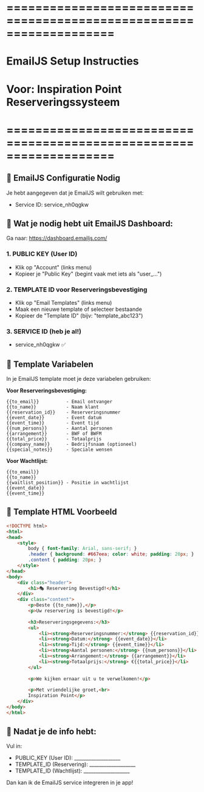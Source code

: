 # ===================================================================
# EmailJS Setup Instructies
# Voor: Inspiration Point Reserveringssysteem
# ===================================================================

## 📧 EmailJS Configuratie Nodig

Je hebt aangegeven dat je EmailJS wilt gebruiken met:
- Service ID: service_nh0qgkw

## 🔑 Wat je nodig hebt uit EmailJS Dashboard:

Ga naar: https://dashboard.emailjs.com/

### 1. PUBLIC KEY (User ID)
- Klik op "Account" (links menu)
- Kopieer je "Public Key" (begint vaak met iets als "user_...")

### 2. TEMPLATE ID voor Reserveringsbevestiging
- Klik op "Email Templates" (links menu)
- Maak een nieuwe template of selecteer bestaande
- Kopieer de "Template ID" (bijv: "template_abc123")

### 3. SERVICE ID (heb je al!)
- service_nh0qgkw ✅

## 📝 Template Variabelen

In je EmailJS template moet je deze variabelen gebruiken:

**Voor Reserveringsbevestiging:**
```
{{to_email}}          - Email ontvanger
{{to_name}}           - Naam klant
{{reservation_id}}    - Reserveringsnummer
{{event_date}}        - Event datum
{{event_time}}        - Event tijd
{{num_persons}}       - Aantal personen
{{arrangement}}       - BWF of BWFM
{{total_price}}       - Totaalprijs
{{company_name}}      - Bedrijfsnaam (optioneel)
{{special_notes}}     - Speciale wensen
```

**Voor Wachtlijst:**
```
{{to_email}}
{{to_name}}
{{waitlist_position}} - Positie in wachtlijst
{{event_date}}
{{event_time}}
```

## 🎨 Template HTML Voorbeeld

```html
<!DOCTYPE html>
<html>
<head>
    <style>
        body { font-family: Arial, sans-serif; }
        .header { background: #667eea; color: white; padding: 20px; }
        .content { padding: 20px; }
    </style>
</head>
<body>
    <div class="header">
        <h1>🎭 Reservering Bevestigd!</h1>
    </div>
    <div class="content">
        <p>Beste {{to_name}},</p>
        <p>Uw reservering is bevestigd!</p>
        
        <h3>Reserveringsgegevens:</h3>
        <ul>
            <li><strong>Reserveringsnummer:</strong> {{reservation_id}}</li>
            <li><strong>Datum:</strong> {{event_date}}</li>
            <li><strong>Tijd:</strong> {{event_time}}</li>
            <li><strong>Aantal personen:</strong> {{num_persons}}</li>
            <li><strong>Arrangement:</strong> {{arrangement}}</li>
            <li><strong>Totaalprijs:</strong> €{{total_price}}</li>
        </ul>
        
        <p>We kijken ernaar uit u te verwelkomen!</p>
        
        <p>Met vriendelijke groet,<br>
        Inspiration Point</p>
    </div>
</body>
</html>
```

## 🔧 Nadat je de info hebt:

Vul in:
- PUBLIC_KEY (User ID): ___________________
- TEMPLATE_ID (Reservering): ___________________
- TEMPLATE_ID (Wachtlijst): ___________________

Dan kan ik de EmailJS service integreren in je app!
